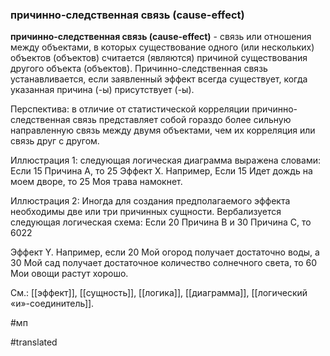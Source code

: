 ### причинно-следственная связь (cause-effect)

**причинно-следственная связь (cause-effect)** - связь или отношения между объектами, в которых существование одного (или нескольких) объектов (объектов) считается (являются) причиной существования другого объекта (объектов). Причинно-следственная связь устанавливается, если заявленный эффект всегда существует, когда указанная причина (-ы) присутствует (-ы).

Перспектива: в отличие от статистической корреляции причинно-следственная связь представляет собой гораздо более сильную направленную связь между двумя объектами, чем их корреляция или связь друг с другом.

Иллюстрация 1: следующая логическая диаграмма выражена словами: Если 15 Причина A, то 25 Эффект X. Например, Если 15 Идет дождь на моем дворе, то 25 Моя трава намокнет.

Иллюстрация 2: Иногда для создания предполагаемого эффекта необходимы две или три причинных сущности. Вербализуется следующая логическая схема: Если 20 Причина B и 30 Причина C, то 6022

Эффект Y. Например, если 20 Мой огород получает достаточно воды, а 30 Мой сад получает достаточное количество солнечного света, то 60 Мои овощи растут хорошо.

См.: [[эффект]], [[сущность]], [[логика]], [[диаграмма]], [[логический «и»-соединитель]].

#мп

#translated
